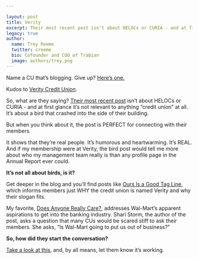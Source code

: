 ```yaml
---

layout: post
title: Verity
excerpt: Their most recent post isn't about HELOCs or CURIA - and at first glance it's  not relevant to anything "credit union" at all.  It's about a bird that crashed into the side of their building.
legacy: true
author:
  name: Trey Reeme
  twitter: creeme
  bio: Cofounder and COO of Trabian
  image: authors/trey.png
---
```


<p>Name a CU that&#8217;s blogging.  Give up?  <a href='http://veritycu.blogspot.com'>Here&#8217;s one.</a></p>
<p>Kudos to <a href='http://www.veritycu.com'>Verity Credit Union</a>.</p>
<p>So, what are they saying?  <a href='http://veritycu.blogspot.com/2005/06/just-like-animal-planet.html'>Their most recent post</a> isn&#8217;t about HELOCs or CURIA - and at first glance it&#8217;s not relevant to anything &#8220;credit union&#8221; at all.  It&#8217;s about a bird that crashed into the side of their building.</p>
<p>But when you think about it, the post is <span class='caps'><span class="caps">PERFECT</span></span> for connecting with their members.</p>
<p>It shows that they&#8217;re real people.  It&#8217;s humorous and heartwarming.  It&#8217;s <span class='caps'><span class="caps">REAL</span></span>.  And if my membership were at Verity, the bird post would tell me more about who my management team really is than any profile page in the Annual Report ever could.</p>
<p><strong>It&#8217;s not all about birds, is it?</strong></p>
<p>Get deeper in the blog and you&#8217;ll find posts like <a href='http://veritycu.blogspot.com/2005/06/ours-is-good-tag-line.html'>Ours Is a Good Tag Line</a>, which informs members just <span class='caps'><span class="caps">WHY</span></span> the credit union is named Verity and why their slogan fits.</p>
<p>My favorite, <a href='http://veritycu.blogspot.com/2005/02/does-anyone-really-care.html'>Does Anyone Really Care?</a>, addresses Wal-Mart&#8217;s apparent aspirations to get into the banking industry.  Shari Storm, the author of the post, asks a question that many CUs would be scared stiff to ask their members.  She asks, &#8220;Is Wal-Mart going to put us out of business?&#8221;</p>
<p><strong>So, how did they start the conversation?</strong></p>
<p><a href='http://veritycu.blogspot.com/2004/12/welcome-to-veritys-blog.html'>Take a look at this</a>, and, by all means, let them know it&#8217;s working.</p>
